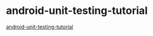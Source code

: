 # android-unit-testing-tutorial
[android-unit-testing-tutorial](https://aiwithcloud.com/2022/09/14/android_unit_testing_tutorial/)